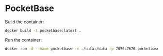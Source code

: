 # PocketBase

Build the container:

```bash
docker build -t pocketbase:latest .
```

Run the container:

```bash
docker run -d --name pocketbase -v ./data:/data -p 7676:7676 pocketbase:latest
```

